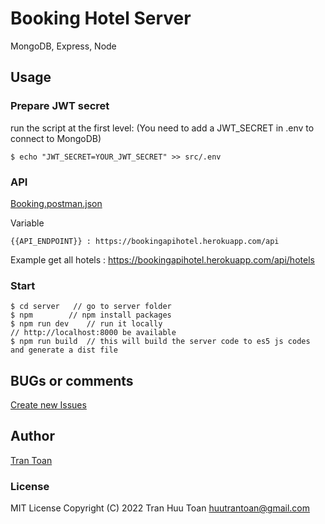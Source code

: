 # Booking Hotel Server

MongoDB, Express, Node

## Usage

### Prepare JWT secret

run the script at the first level: (You need to add a JWT_SECRET in .env to connect to MongoDB)

```terminal
$ echo "JWT_SECRET=YOUR_JWT_SECRET" >> src/.env
```

### API
[Booking.postman.json](https://github.com/htoann/BookingHotel/blob/main/server/Booking.postman_collection.json)

Variable
```
{{API_ENDPOINT}} : https://bookingapihotel.herokuapp.com/api
```
Example get all hotels : https://bookingapihotel.herokuapp.com/api/hotels

### Start

```terminal
$ cd server   // go to server folder
$ npm        // npm install packages
$ npm run dev    // run it locally
// http://localhost:8000 be available
$ npm run build  // this will build the server code to es5 js codes and generate a dist file
```

## BUGs or comments

[Create new Issues](https://github.com/amazingandyyy/mern/issues)

## Author

[Tran Toan](https://github.com/htoann)

### License

MIT License
Copyright (C) 2022 Tran Huu Toan <huutrantoan@gmail.com>
